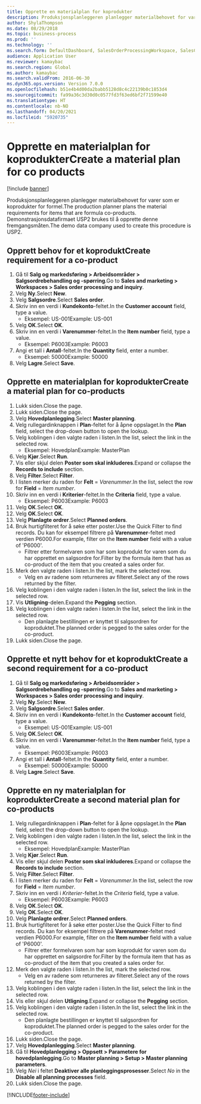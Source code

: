 ```yaml
---
title: Opprette en materialplan for koprodukter
description: Produksjonsplanleggeren planlegger materialbehovet for varer som er koprodukter for formel.
author: ShylaThompson
ms.date: 08/29/2018
ms.topic: business-process
ms.prod: ''
ms.technology: ''
ms.search.form: DefaultDashboard, SalesOrderProcessingWorkspace, SalesCreateOrder, SalesTable, ReqCreatePlanWorkspace, ReqTransPlanCard, SysQueryForm, ReqTransPo
audience: Application User
ms.reviewer: kamaybac
ms.search.region: Global
ms.author: kamaybac
ms.search.validFrom: 2016-06-30
ms.dyn365.ops.version: Version 7.0.0
ms.openlocfilehash: b51e4b4d00da2babb5128d8c4c22139b0c1853d4
ms.sourcegitcommit: fa99a36c3d30d0c0577fd3f63ed6bf2f71599e40
ms.translationtype: HT
ms.contentlocale: nb-NO
ms.lasthandoff: 04/20/2021
ms.locfileid: "5920735"
---
```

# <a name="create-a-material-plan-for-co-products"></a><span data-ttu-id="ed146-103">Opprette en materialplan for koprodukter</span><span class="sxs-lookup"><span data-stu-id="ed146-103">Create a material plan for co products</span></span>

[!include [banner](../../includes/banner.md)]

<span data-ttu-id="ed146-104">Produksjonsplanleggeren planlegger materialbehovet for varer som er koprodukter for formel.</span><span class="sxs-lookup"><span data-stu-id="ed146-104">The production planner plans the material requirements for items that are formula co-products.</span></span> <span data-ttu-id="ed146-105">Demonstrasjonsdatafirmaet USP2 brukes til å opprette denne fremgangsmåten.</span><span class="sxs-lookup"><span data-stu-id="ed146-105">The demo data company used to create this procedure is USP2.</span></span>

## <a name="create-requirement-for-a-co-product"></a><span data-ttu-id="ed146-106">Opprett behov for et koprodukt</span><span class="sxs-lookup"><span data-stu-id="ed146-106">Create requirement for a co-product</span></span>

1. <span data-ttu-id="ed146-107">Gå til **Salg og markedsføring \> Arbeidsområder \> Salgsordrebehandling og -spørring**.</span><span class="sxs-lookup"><span data-stu-id="ed146-107">Go to **Sales and marketing \> Workspaces \> Sales order processing and inquiry**.</span></span>
1. <span data-ttu-id="ed146-108">Velg **Ny**.</span><span class="sxs-lookup"><span data-stu-id="ed146-108">Select **New**.</span></span>
1. <span data-ttu-id="ed146-109">Velg **Salgsordre**.</span><span class="sxs-lookup"><span data-stu-id="ed146-109">Select **Sales order**.</span></span>
1. <span data-ttu-id="ed146-110">Skriv inn en verdi i **Kundekonto**-feltet.</span><span class="sxs-lookup"><span data-stu-id="ed146-110">In the **Customer account** field, type a value.</span></span>
    * <span data-ttu-id="ed146-111">Eksempel: US-001</span><span class="sxs-lookup"><span data-stu-id="ed146-111">Example: US-001</span></span>  
1. <span data-ttu-id="ed146-112">Velg **OK**.</span><span class="sxs-lookup"><span data-stu-id="ed146-112">Select **OK**.</span></span>
1. <span data-ttu-id="ed146-113">Skriv inn en verdi i **Varenummer**-feltet.</span><span class="sxs-lookup"><span data-stu-id="ed146-113">In the **Item number** field, type a value.</span></span>
    * <span data-ttu-id="ed146-114">Eksempel: P6003</span><span class="sxs-lookup"><span data-stu-id="ed146-114">Example: P6003</span></span>  
1. <span data-ttu-id="ed146-115">Angi et tall i **Antall**-feltet.</span><span class="sxs-lookup"><span data-stu-id="ed146-115">In the **Quantity** field, enter a number.</span></span>
    * <span data-ttu-id="ed146-116">Eksempel: 50000</span><span class="sxs-lookup"><span data-stu-id="ed146-116">Example: 50000</span></span>  
1. <span data-ttu-id="ed146-117">Velg **Lagre**.</span><span class="sxs-lookup"><span data-stu-id="ed146-117">Select **Save**.</span></span>

## <a name="create-a-material-plan-for-co-products"></a><span data-ttu-id="ed146-118">Opprette en materialplan for koprodukter</span><span class="sxs-lookup"><span data-stu-id="ed146-118">Create a material plan for co-products</span></span>

1. <span data-ttu-id="ed146-119">Lukk siden.</span><span class="sxs-lookup"><span data-stu-id="ed146-119">Close the page.</span></span>
1. <span data-ttu-id="ed146-120">Lukk siden.</span><span class="sxs-lookup"><span data-stu-id="ed146-120">Close the page.</span></span>
1. <span data-ttu-id="ed146-121">Velg **Hovedplanlegging**.</span><span class="sxs-lookup"><span data-stu-id="ed146-121">Select **Master planning**.</span></span>
1. <span data-ttu-id="ed146-122">Velg rullegardinknappen i **Plan**-feltet for å åpne oppslaget.</span><span class="sxs-lookup"><span data-stu-id="ed146-122">In the **Plan** field, select the drop-down button to open the lookup.</span></span>
1. <span data-ttu-id="ed146-123">Velg koblingen i den valgte raden i listen.</span><span class="sxs-lookup"><span data-stu-id="ed146-123">In the list, select the link in the selected row.</span></span>
    * <span data-ttu-id="ed146-124">Eksempel: Hovedplan</span><span class="sxs-lookup"><span data-stu-id="ed146-124">Example: MasterPlan</span></span>  
1. <span data-ttu-id="ed146-125">Velg **Kjør**.</span><span class="sxs-lookup"><span data-stu-id="ed146-125">Select **Run**.</span></span>
1. <span data-ttu-id="ed146-126">Vis eller skjul delen **Poster som skal inkluderes**.</span><span class="sxs-lookup"><span data-stu-id="ed146-126">Expand or collapse the **Records to include** section.</span></span>
1. <span data-ttu-id="ed146-127">Velg **Filter**.</span><span class="sxs-lookup"><span data-stu-id="ed146-127">Select **Filter**.</span></span>
1. <span data-ttu-id="ed146-128">I listen merker du raden for **Felt** = *Varenummer*.</span><span class="sxs-lookup"><span data-stu-id="ed146-128">In the list, select the row for **Field** = *Item number*.</span></span>
1. <span data-ttu-id="ed146-129">Skriv inn en verdi i **Kriterier**-feltet.</span><span class="sxs-lookup"><span data-stu-id="ed146-129">In the **Criteria** field, type a value.</span></span>
    * <span data-ttu-id="ed146-130">Eksempel: P6003</span><span class="sxs-lookup"><span data-stu-id="ed146-130">Example: P6003</span></span>  
1. <span data-ttu-id="ed146-131">Velg **OK**.</span><span class="sxs-lookup"><span data-stu-id="ed146-131">Select **OK**.</span></span>
1. <span data-ttu-id="ed146-132">Velg **OK**.</span><span class="sxs-lookup"><span data-stu-id="ed146-132">Select **OK**.</span></span>
1. <span data-ttu-id="ed146-133">Velg **Planlagte ordrer**.</span><span class="sxs-lookup"><span data-stu-id="ed146-133">Select **Planned orders**.</span></span>
1. <span data-ttu-id="ed146-134">Bruk hurtigfilteret for å søke etter poster.</span><span class="sxs-lookup"><span data-stu-id="ed146-134">Use the Quick Filter to find records.</span></span> <span data-ttu-id="ed146-135">Du kan for eksempel filtrere på **Varenummer**-feltet med verdien P6000.</span><span class="sxs-lookup"><span data-stu-id="ed146-135">For example, filter on the **Item number** field with a value of 'P6000'.</span></span>
    * <span data-ttu-id="ed146-136">Filtrer etter formelvaren som har som koprodukt for varen som du har opprettet en salgsordre for.</span><span class="sxs-lookup"><span data-stu-id="ed146-136">Filter by the formula item that has as co-product of the item that you created a sales order for.</span></span>  
1. <span data-ttu-id="ed146-137">Merk den valgte raden i listen.</span><span class="sxs-lookup"><span data-stu-id="ed146-137">In the list, mark the selected row.</span></span>
    * <span data-ttu-id="ed146-138">Velg en av radene som returneres av filteret.</span><span class="sxs-lookup"><span data-stu-id="ed146-138">Select any of the rows returned by the filter.</span></span>  
1. <span data-ttu-id="ed146-139">Velg koblingen i den valgte raden i listen.</span><span class="sxs-lookup"><span data-stu-id="ed146-139">In the list, select the link in the selected row.</span></span>
1. <span data-ttu-id="ed146-140">Vis **Utligning**-delen.</span><span class="sxs-lookup"><span data-stu-id="ed146-140">Expand the **Pegging** section.</span></span>
1. <span data-ttu-id="ed146-141">Velg koblingen i den valgte raden i listen.</span><span class="sxs-lookup"><span data-stu-id="ed146-141">In the list, select the link in the selected row.</span></span>
    * <span data-ttu-id="ed146-142">Den planlagte bestillingen er knyttet til salgsordren for koproduktet.</span><span class="sxs-lookup"><span data-stu-id="ed146-142">The planned order is pegged to the sales order for the co-product.</span></span>  
1. <span data-ttu-id="ed146-143">Lukk siden.</span><span class="sxs-lookup"><span data-stu-id="ed146-143">Close the page.</span></span>

## <a name="create-a-second-requirement-for-a-co-product"></a><span data-ttu-id="ed146-144">Opprette et nytt behov for et koprodukt</span><span class="sxs-lookup"><span data-stu-id="ed146-144">Create a second requirement for a co-product</span></span>

1. <span data-ttu-id="ed146-145">Gå til **Salg og markedsføring \> Arbeidsområder \> Salgsordrebehandling og -spørring**.</span><span class="sxs-lookup"><span data-stu-id="ed146-145">Go to **Sales and marketing \> Workspaces \> Sales order processing and inquiry**.</span></span>
1. <span data-ttu-id="ed146-146">Velg **Ny**.</span><span class="sxs-lookup"><span data-stu-id="ed146-146">Select **New**.</span></span>
1. <span data-ttu-id="ed146-147">Velg **Salgsordre**.</span><span class="sxs-lookup"><span data-stu-id="ed146-147">Select **Sales order**.</span></span>
1. <span data-ttu-id="ed146-148">Skriv inn en verdi i **Kundekonto**-feltet.</span><span class="sxs-lookup"><span data-stu-id="ed146-148">In the **Customer account** field, type a value.</span></span>
    * <span data-ttu-id="ed146-149">Eksempel: US-001</span><span class="sxs-lookup"><span data-stu-id="ed146-149">Example: US-001</span></span>  
1. <span data-ttu-id="ed146-150">Velg **OK**.</span><span class="sxs-lookup"><span data-stu-id="ed146-150">Select **OK**.</span></span>
1. <span data-ttu-id="ed146-151">Skriv inn en verdi i **Varenummer**-feltet.</span><span class="sxs-lookup"><span data-stu-id="ed146-151">In the **Item number** field, type a value.</span></span>
    * <span data-ttu-id="ed146-152">Eksempel: P6003</span><span class="sxs-lookup"><span data-stu-id="ed146-152">Example: P6003</span></span>  
1. <span data-ttu-id="ed146-153">Angi et tall i **Antall**-feltet.</span><span class="sxs-lookup"><span data-stu-id="ed146-153">In the **Quantity** field, enter a number.</span></span>
    * <span data-ttu-id="ed146-154">Eksempel: 50000</span><span class="sxs-lookup"><span data-stu-id="ed146-154">Example: 50000</span></span>  
1. <span data-ttu-id="ed146-155">Velg **Lagre**.</span><span class="sxs-lookup"><span data-stu-id="ed146-155">Select **Save**.</span></span>

## <a name="create-a-second-material-plan-for-co-products"></a><span data-ttu-id="ed146-156">Opprette en ny materialplan for koprodukter</span><span class="sxs-lookup"><span data-stu-id="ed146-156">Create a second material plan for co-products</span></span>

1. <span data-ttu-id="ed146-157">Velg rullegardinknappen i **Plan**-feltet for å åpne oppslaget.</span><span class="sxs-lookup"><span data-stu-id="ed146-157">In the **Plan** field, select the drop-down button to open the lookup.</span></span>
2. <span data-ttu-id="ed146-158">Velg koblingen i den valgte raden i listen.</span><span class="sxs-lookup"><span data-stu-id="ed146-158">In the list, select the link in the selected row.</span></span>
    * <span data-ttu-id="ed146-159">Eksempel: Hovedplan</span><span class="sxs-lookup"><span data-stu-id="ed146-159">Example: MasterPlan</span></span>  
3. <span data-ttu-id="ed146-160">Velg **Kjør**.</span><span class="sxs-lookup"><span data-stu-id="ed146-160">Select **Run**.</span></span>
4. <span data-ttu-id="ed146-161">Vis eller skjul delen **Poster som skal inkluderes**.</span><span class="sxs-lookup"><span data-stu-id="ed146-161">Expand or collapse the **Records to include** section.</span></span>
5. <span data-ttu-id="ed146-162">Velg **Filter**.</span><span class="sxs-lookup"><span data-stu-id="ed146-162">Select **Filter**.</span></span>
6. <span data-ttu-id="ed146-163">I listen merker du raden for **Felt** = *Varenummer*.</span><span class="sxs-lookup"><span data-stu-id="ed146-163">In the list, select the row for **Field** = *Item number*.</span></span>
7. <span data-ttu-id="ed146-164">Skriv inn en verdi i *Kriterier*-feltet.</span><span class="sxs-lookup"><span data-stu-id="ed146-164">In the *Criteria* field, type a value.</span></span>
    * <span data-ttu-id="ed146-165">Eksempel: P6003</span><span class="sxs-lookup"><span data-stu-id="ed146-165">Example: P6003</span></span>  
8. <span data-ttu-id="ed146-166">Velg **OK**.</span><span class="sxs-lookup"><span data-stu-id="ed146-166">Select **OK**.</span></span>
9. <span data-ttu-id="ed146-167">Velg **OK**.</span><span class="sxs-lookup"><span data-stu-id="ed146-167">Select **OK**.</span></span>
10. <span data-ttu-id="ed146-168">Velg **Planlagte ordrer**.</span><span class="sxs-lookup"><span data-stu-id="ed146-168">Select **Planned orders**.</span></span>
11. <span data-ttu-id="ed146-169">Bruk hurtigfilteret for å søke etter poster.</span><span class="sxs-lookup"><span data-stu-id="ed146-169">Use the Quick Filter to find records.</span></span> <span data-ttu-id="ed146-170">Du kan for eksempel filtrere på **Varenummer**-feltet med verdien P6000.</span><span class="sxs-lookup"><span data-stu-id="ed146-170">For example, filter on the **Item number** field with a value of 'P6000'.</span></span>
    * <span data-ttu-id="ed146-171">Filtrer etter formelvaren som har som koprodukt for varen som du har opprettet en salgsordre for.</span><span class="sxs-lookup"><span data-stu-id="ed146-171">Filter by the formula item that has as co-product of the item that you created a sales order for.</span></span>  
12. <span data-ttu-id="ed146-172">Merk den valgte raden i listen.</span><span class="sxs-lookup"><span data-stu-id="ed146-172">In the list, mark the selected row.</span></span>
    * <span data-ttu-id="ed146-173">Velg en av radene som returneres av filteret.</span><span class="sxs-lookup"><span data-stu-id="ed146-173">Select any of the rows returned by the filter.</span></span>  
13. <span data-ttu-id="ed146-174">Velg koblingen i den valgte raden i listen.</span><span class="sxs-lookup"><span data-stu-id="ed146-174">In the list, select the link in the selected row.</span></span>
14. <span data-ttu-id="ed146-175">Vis eller skjul delen **Utligning**.</span><span class="sxs-lookup"><span data-stu-id="ed146-175">Expand or collapse the **Pegging** section.</span></span>
15. <span data-ttu-id="ed146-176">Velg koblingen i den valgte raden i listen.</span><span class="sxs-lookup"><span data-stu-id="ed146-176">In the list, select the link in the selected row.</span></span>
    * <span data-ttu-id="ed146-177">Den planlagte bestillingen er knyttet til salgsordren for koproduktet.</span><span class="sxs-lookup"><span data-stu-id="ed146-177">The planned order is pegged to the sales order for the co-product.</span></span>  
16. <span data-ttu-id="ed146-178">Lukk siden.</span><span class="sxs-lookup"><span data-stu-id="ed146-178">Close the page.</span></span>
17. <span data-ttu-id="ed146-179">Velg **Hovedplanlegging**.</span><span class="sxs-lookup"><span data-stu-id="ed146-179">Select **Master planning**.</span></span>
18. <span data-ttu-id="ed146-180">Gå til **Hovedplanlegging \> Oppsett \> Parametere for hovedplanlegging**.</span><span class="sxs-lookup"><span data-stu-id="ed146-180">Go to **Master planning \> Setup \> Master planning parameters**.</span></span>
19. <span data-ttu-id="ed146-181">Velg *Nei* i feltet **Deaktiver alle planleggingsprosesser**.</span><span class="sxs-lookup"><span data-stu-id="ed146-181">Select *No* in the **Disable all planning processes** field.</span></span>
20. <span data-ttu-id="ed146-182">Lukk siden.</span><span class="sxs-lookup"><span data-stu-id="ed146-182">Close the page.</span></span>


[!INCLUDE[footer-include](../../../includes/footer-banner.md)]